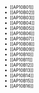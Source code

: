 - [[AP10B01]]
- [[AP10B02]]
- [[AP10B03]]
- [[AP10B04]]
- [[AP10B05]]
- [[AP10B06]]
- [[AP10B07]]
- [[AP10B08]]
- [[AP10B09]]
- [[AP10B10]]
- [[AP10B11]]
- [[AP10B12]]
- [[AP10B13]]
- [[AP10B14]]
- [[AP10B15]]
- [[AP10B16]]